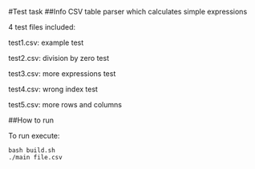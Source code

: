 #Test task
##Info
CSV table parser which calculates simple expressions

4 test files included:

test1.csv: example test

test2.csv: division by zero test

test3.csv: more expressions test

test4.csv: wrong index test

test5.csv: more rows and columns

##How to run

To run execute:

```
bash build.sh
./main file.csv
```